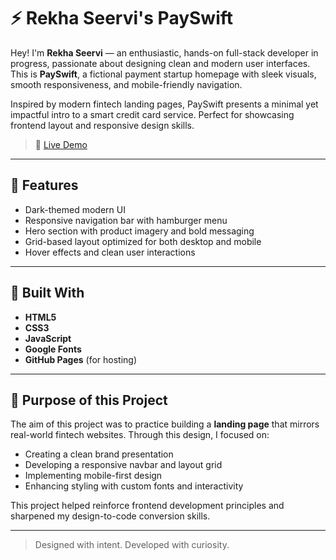 # ⚡ Rekha Seervi's PaySwift

Hey! I'm **Rekha Seervi** — an enthusiastic, hands-on full-stack developer in progress, passionate about designing clean and modern user interfaces. This is **PaySwift**, a fictional payment startup homepage with sleek visuals, smooth responsiveness, and mobile-friendly navigation.

Inspired by modern fintech landing pages, PaySwift presents a minimal yet impactful intro to a smart credit card service. Perfect for showcasing frontend layout and responsive design skills.

> 🔗 [Live Demo](https://rekhss.github.io/paySwift/)

---

## 🔮 Features

- Dark-themed modern UI
- Responsive navigation bar with hamburger menu
- Hero section with product imagery and bold messaging
- Grid-based layout optimized for both desktop and mobile
- Hover effects and clean user interactions

---

## 🧰 Built With

- **HTML5**
- **CSS3**
- **JavaScript**
- **Google Fonts**
- **GitHub Pages** (for hosting)

---

## 🎯 Purpose of this Project

The aim of this project was to practice building a **landing page** that mirrors real-world fintech websites. Through this design, I focused on:
- Creating a clean brand presentation
- Developing a responsive navbar and layout grid
- Implementing mobile-first design
- Enhancing styling with custom fonts and interactivity

This project helped reinforce frontend development principles and sharpened my design-to-code conversion skills.

---

> Designed with intent. Developed with curiosity.
